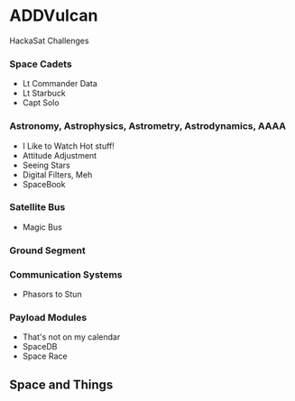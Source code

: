 # ADDVulcan
HackaSat Challenges 

### Space Cadets

- Lt Commander Data 
- Lt Starbuck 
- Capt Solo 

### Astronomy, Astrophysics, Astrometry, Astrodynamics, AAAA

- I Like to Watch Hot stuff! 
- Attitude Adjustment 
- Seeing Stars 
- Digital Filters, Meh
- SpaceBook

### Satellite Bus

- Magic Bus

### Ground Segment

### Communication Systems

- Phasors to Stun

### Payload Modules

- That's not on my calendar
- SpaceDB
- Space Race

## Space and Things
